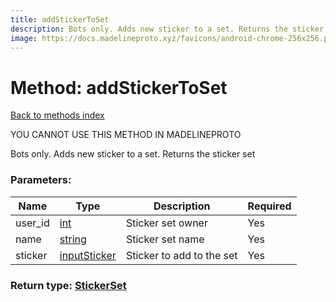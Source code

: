 ```yaml
---
title: addStickerToSet
description: Bots only. Adds new sticker to a set. Returns the sticker set
image: https://docs.madelineproto.xyz/favicons/android-chrome-256x256.png
---
```

# Method: addStickerToSet  
[Back to methods index](index.md)


YOU CANNOT USE THIS METHOD IN MADELINEPROTO


Bots only. Adds new sticker to a set. Returns the sticker set

### Parameters:

| Name     |    Type       | Description | Required |
|----------|---------------|-------------|----------|
|user\_id|[int](../types/int.md) | Sticker set owner | Yes|
|name|[string](../types/string.md) | Sticker set name | Yes|
|sticker|[inputSticker](../constructors/inputSticker.md) | Sticker to add to the set | Yes|


### Return type: [StickerSet](../types/StickerSet.md)

